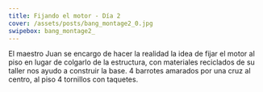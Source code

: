 ```yaml
---
title: Fijando el motor - Día 2
cover: /assets/posts/bang_montage2_0.jpg
swipebox: bang_montage2_
---
```

El maestro Juan se encargo de hacer la realidad la idea de fijar el motor al piso en lugar de colgarlo de la estructura, con materiales reciclados de su taller nos ayudo a construir la base. 4 barrotes amarados por una cruz al centro, al piso 4 tornillos con taquetes.
